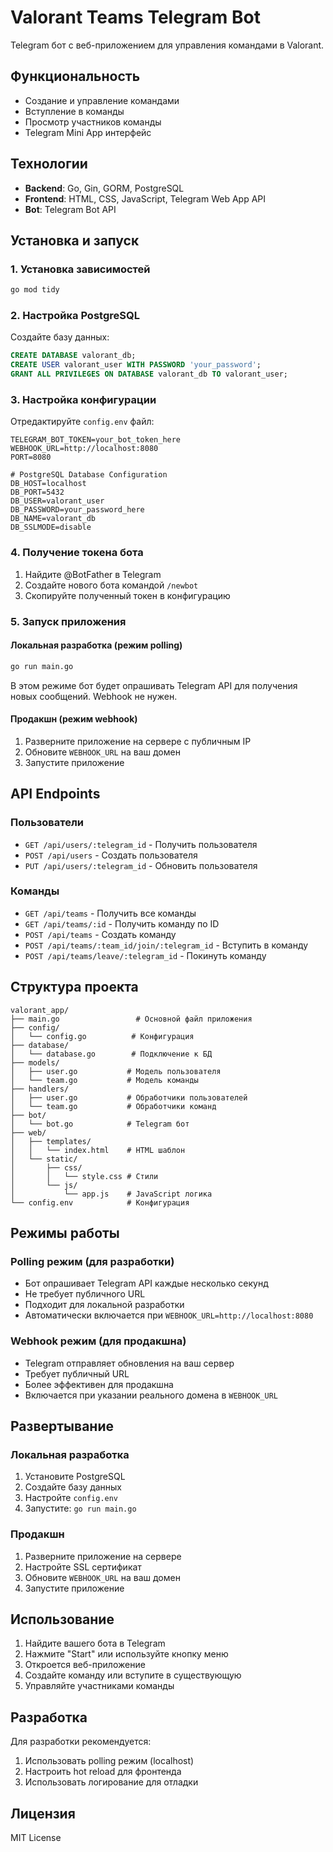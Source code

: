 # Valorant Teams Telegram Bot

Telegram бот с веб-приложением для управления командами в Valorant.

## Функциональность

- Создание и управление командами
- Вступление в команды
- Просмотр участников команды
- Telegram Mini App интерфейс

## Технологии

- **Backend**: Go, Gin, GORM, PostgreSQL
- **Frontend**: HTML, CSS, JavaScript, Telegram Web App API
- **Bot**: Telegram Bot API

## Установка и запуск

### 1. Установка зависимостей

```bash
go mod tidy
```

### 2. Настройка PostgreSQL

Создайте базу данных:

```sql
CREATE DATABASE valorant_db;
CREATE USER valorant_user WITH PASSWORD 'your_password';
GRANT ALL PRIVILEGES ON DATABASE valorant_db TO valorant_user;
```

### 3. Настройка конфигурации

Отредактируйте `config.env` файл:

```
TELEGRAM_BOT_TOKEN=your_bot_token_here
WEBHOOK_URL=http://localhost:8080
PORT=8080

# PostgreSQL Database Configuration
DB_HOST=localhost
DB_PORT=5432
DB_USER=valorant_user
DB_PASSWORD=your_password_here
DB_NAME=valorant_db
DB_SSLMODE=disable
```

### 4. Получение токена бота

1. Найдите @BotFather в Telegram
2. Создайте нового бота командой `/newbot`
3. Скопируйте полученный токен в конфигурацию

### 5. Запуск приложения

#### Локальная разработка (режим polling)

```bash
go run main.go
```

В этом режиме бот будет опрашивать Telegram API для получения новых сообщений. Webhook не нужен.

#### Продакшн (режим webhook)

1. Разверните приложение на сервере с публичным IP
2. Обновите `WEBHOOK_URL` на ваш домен
3. Запустите приложение

## API Endpoints

### Пользователи
- `GET /api/users/:telegram_id` - Получить пользователя
- `POST /api/users` - Создать пользователя
- `PUT /api/users/:telegram_id` - Обновить пользователя

### Команды
- `GET /api/teams` - Получить все команды
- `GET /api/teams/:id` - Получить команду по ID
- `POST /api/teams` - Создать команду
- `POST /api/teams/:team_id/join/:telegram_id` - Вступить в команду
- `POST /api/teams/leave/:telegram_id` - Покинуть команду

## Структура проекта

```
valorant_app/
├── main.go                 # Основной файл приложения
├── config/
│   └── config.go          # Конфигурация
├── database/
│   └── database.go        # Подключение к БД
├── models/
│   ├── user.go           # Модель пользователя
│   └── team.go           # Модель команды
├── handlers/
│   ├── user.go           # Обработчики пользователей
│   └── team.go           # Обработчики команд
├── bot/
│   └── bot.go            # Telegram бот
├── web/
│   ├── templates/
│   │   └── index.html    # HTML шаблон
│   └── static/
│       ├── css/
│       │   └── style.css # Стили
│       └── js/
│           └── app.js    # JavaScript логика
└── config.env            # Конфигурация
```

## Режимы работы

### Polling режим (для разработки)
- Бот опрашивает Telegram API каждые несколько секунд
- Не требует публичного URL
- Подходит для локальной разработки
- Автоматически включается при `WEBHOOK_URL=http://localhost:8080`

### Webhook режим (для продакшна)
- Telegram отправляет обновления на ваш сервер
- Требует публичный URL
- Более эффективен для продакшна
- Включается при указании реального домена в `WEBHOOK_URL`

## Развертывание

### Локальная разработка

1. Установите PostgreSQL
2. Создайте базу данных
3. Настройте `config.env`
4. Запустите: `go run main.go`

### Продакшн

1. Разверните приложение на сервере
2. Настройте SSL сертификат
3. Обновите `WEBHOOK_URL` на ваш домен
4. Запустите приложение

## Использование

1. Найдите вашего бота в Telegram
2. Нажмите "Start" или используйте кнопку меню
3. Откроется веб-приложение
4. Создайте команду или вступите в существующую
5. Управляйте участниками команды

## Разработка

Для разработки рекомендуется:

1. Использовать polling режим (localhost)
2. Настроить hot reload для фронтенда
3. Использовать логирование для отладки

## Лицензия

MIT License
